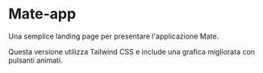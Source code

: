 # Mate-app

Una semplice landing page per presentare l'applicazione Mate.

Questa versione utilizza Tailwind CSS e include una grafica migliorata con pulsanti animati.
